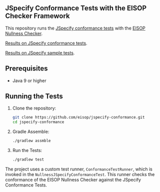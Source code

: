 ## JSpecify Conformance Tests with the EISOP Checker Framework

This repository runs the [JSpecify conformance tests](https://github.com/jspecify/jspecify/tree/main/conformance-tests)
with the [EISOP Nullness Checker](https://eisop.github.io/cf/manual/#nullness-checker).

[Results on JSpecify conformance tests](src/test/resources/jspecify-conformance-test-report.txt).

[Results on JSpecify sample tests](src/test/resources/jspecify-conformance-test-on-samples-report.txt).

## Prerequisites

- Java 9 or higher

## Running the Tests

1. Clone the repository:
   ```bash
   git clone https://github.com/eisop/jspecify-conformance.git
   cd jspecify-conformance
   ```

2. Gradle Assemble:
   ```bash
   ./gradlew assmble
   ```

3. Run the Tests:
   ```bash
   ./gradlew test
   ```

The project uses a custom test runner, `ConformanceTestRunner`, which is invoked in the `NullnessJSpecifyConformanceTest`.
This runner checks the conformance of the EISOP Nullness Checker against the JSpecify Conformance Tests.
